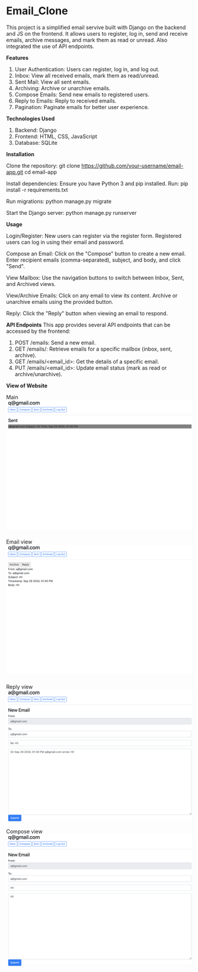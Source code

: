 # Email_Clone

This project is a simplified email servive built with Django on the backend and JS on the frontend. It allows users to register, log in, send and receive emails, archive messages, and mark them as read or unread. Also integrated the use of API endpoints.

**Features**
1. User Authentication: Users can register, log in, and log out.
2. Inbox: View all received emails, mark them as read/unread.
3. Sent Mail: View all sent emails.
4. Archiving: Archive or unarchive emails.
5. Compose Emails: Send new emails to registered users.
6. Reply to Emails: Reply to received emails.
7. Pagination: Paginate emails for better user experience.

**Technologies Used**
1. Backend: Django 
2. Frontend: HTML, CSS, JavaScript
3. Database: SQLite 

**Installation**

Clone the repository:
git clone https://github.com/your-username/email-app.git
cd email-app

Install dependencies:
Ensure you have Python 3 and pip installed. Run:
pip install -r requirements.txt

Run migrations:
python manage.py migrate

Start the Django server:
python manage.py runserver

**Usage**

Login/Register:
New users can register via the register form.
Registered users can log in using their email and password.

Compose an Email:
Click on the "Compose" button to create a new email.
Enter recipient emails (comma-separated), subject, and body, and click "Send".

View Mailbox:
Use the navigation buttons to switch between Inbox, Sent, and Archived views.

View/Archive Emails:
Click on any email to view its content.
Archive or unarchive emails using the provided button.

Reply:
Click the "Reply" button when viewing an email to respond.

**API Endpoints**
This app provides several API endpoints that can be accessed by the frontend:
1. POST /emails: Send a new email.
2. GET /emails/<mailbox>: Retrieve emails for a specific mailbox (inbox, sent, archive).
3. GET /emails/<email_id>: Get the details of a specific email.
4. PUT /emails/<email_id>: Update email status (mark as read or archive/unarchive).

**View of Website**

Main
![Main page](./images/main.png)

Email view
![Email page](./images/emailView.png)

Reply view
![Reply page](./images/reply.png)

Compose view
![Compose email page](./images/compose.png)
